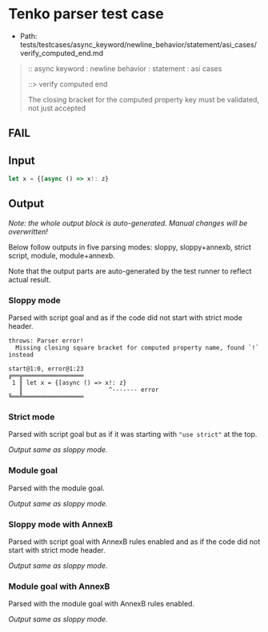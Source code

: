 # Tenko parser test case

- Path: tests/testcases/async_keyword/newline_behavior/statement/asi_cases/verify_computed_end.md

> :: async keyword : newline behavior : statement : asi cases
>
> ::> verify computed end
>
> The closing bracket for the computed property key must be validated, not just accepted

## FAIL

## Input

`````js
let x = {[async () => x!: z}
`````

## Output

_Note: the whole output block is auto-generated. Manual changes will be overwritten!_

Below follow outputs in five parsing modes: sloppy, sloppy+annexb, strict script, module, module+annexb.

Note that the output parts are auto-generated by the test runner to reflect actual result.

### Sloppy mode

Parsed with script goal and as if the code did not start with strict mode header.

`````
throws: Parser error!
  Missing closing square bracket for computed property name, found `!` instead

start@1:0, error@1:23
╔══╦═════════════════
 1 ║ let x = {[async () => x!: z}
   ║                        ^------- error
╚══╩═════════════════

`````

### Strict mode

Parsed with script goal but as if it was starting with `"use strict"` at the top.

_Output same as sloppy mode._

### Module goal

Parsed with the module goal.

_Output same as sloppy mode._

### Sloppy mode with AnnexB

Parsed with script goal with AnnexB rules enabled and as if the code did not start with strict mode header.

_Output same as sloppy mode._

### Module goal with AnnexB

Parsed with the module goal with AnnexB rules enabled.

_Output same as sloppy mode._
